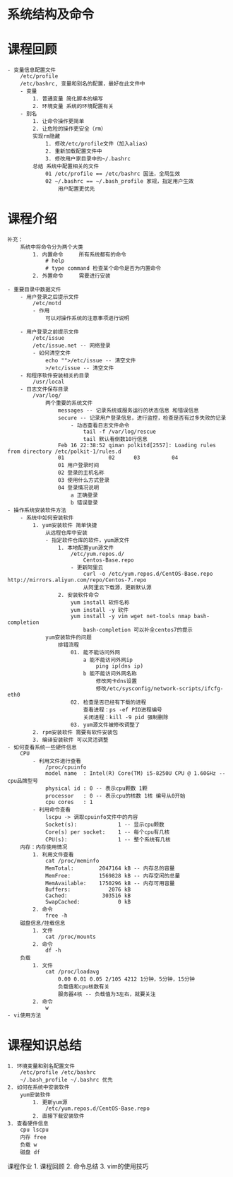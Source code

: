 # 系统结构及命令
# 课程回顾
	- 变量信息配置文件
		/etc/profile
		/etc/bashrc, 变量和别名的配置，最好在此文件中
		- 变量
			1. 普通变量 简化脚本的编写
			2. 环境变量 系统的环境配置有关
		- 别名
			1. 让命令操作更简单
			2. 让危险的操作更安全（rm）
			实现rm隐藏
				1. 修改/etc/profile文件（加入alias）
				2. 重新加载配置文件中
				3. 修改用户家目录中的~/.bashrc
			总结 系统中配置相关的文件
				01 /etc/profile == /etc/bashrc 国法，全局生效
				02 ~/.bashrc == ~/.bash_profile 家规，指定用户生效
					用户配置更优先
		
# 课程介绍
	补充：
		系统中将命令分为两个大类
			1. 内置命令		所有系统都有的命令
				# help
				# type command 检查某个命令是否为内置命令
			2. 外置命令 	需要进行安装
		
	- 重要目录中数据文件
		- 用户登录之后提示文件
			/etc/motd
			- 作用
				可以对操作系统的注意事项进行说明
			
		- 用户登录之前提示文件
			/etc/issue
			/etc/issue.net -- 网络登录
			- 如何清空文件
				echo "">/etc/issue -- 清空文件
				>/etc/issue -- 清空文件
		- 和程序软件安装相关的目录
			/usr/local
		- 日志文件保存目录
			/var/log/
				两个重要的系统文件
					messages -- 记录系统或服务运行的状态信息 和错误信息
					secure -- 记录用户登录信息，进行监控，检查是否有过多失败的记录
						- 动态查看日志文件命令
							tail -f /var/log/rescue
							tail 默认看倒数10行信息
					Feb 16 22:38:52 qiman polkitd[2557]: Loading rules from directory /etc/polkit-1/rules.d
					01				02		03			04
					01 用户登录时间
					02 登录的主机名称
					03 使用什么方式登录
					04 登录情况说明
						a 正确登录
						b 错误登录
	- 操作系统安装软件方法
		- 系统中如何安装软件
			1. yum安装软件 简单快捷
				从远程仓库中安装
				- 指定软件仓库的软件，yum源文件
					1. 本地配置yun源文件
						/etc/yum.repos.d/
							Centos-Base.repo
						- 更新阿里云
							curl -o /etc/yum.repos.d/CentOS-Base.repo http://mirrors.aliyun.com/repo/Centos-7.repo
							从阿里云下载源，更新默认源
					2. 安装软件命令
						yum install 软件名称
						yum install -y 软件
						yum install -y vim wget net-tools nmap bash-completion
							bash-completion 可以补全centos7的提示
				yum安装软件的问题
					排错流程
						01. 能不能访问外网
							a 能不能访问外网ip
								ping ip(dns ip)
							b 能不能访问外网名称
								修改网卡dns设置
								修改/etc/sysconfig/network-scripts/ifcfg-eth0
						02. 检查是否已经有下载的进程
							查看进程：ps -ef PID进程编号
							关闭进程：kill -9 pid 强制删除
						03. yum源文件被修改调整了
			2. rpm安装软件 需要有软件安装包
			3. 编译安装软件 可以灵活调整
	- 如何查看系统一些硬件信息
		CPU
			- 利用文件进行查看
				/proc/cpuinfo
				model name	: Intel(R) Core(TM) i5-8250U CPU @ 1.60GHz -- cpu品牌型号
				physical id	: 0 -- 表示cpu颗数 1颗
				processor	: 0 -- 表示cpu的核数 1核 编号从0开始
				cpu cores	: 1
			- 利用命令查看
				lscpu -> 调取cpuinfo文件中的内容
				Socket(s):             1 -- 显示cpu颗数
				Core(s) per socket:    1 -- 每个cpu有几核
				CPU(s):                1 -- 整个系统有几核
		内存：内存使用情况
			1. 利用文件查看
				cat /proc/meminfo
				MemTotal:        2047164 kB -- 内存总的容量
				MemFree:         1569828 kB -- 内存空闲的总量
				MemAvailable:    1750296 kB -- 内存可用容量
				Buffers:            2076 kB
				Cached:           303516 kB
				SwapCached:            0 kB
			2. 命令
				free -h
		磁盘信息/挂载信息
			1. 文件
				cat /proc/mounts
			2. 命令
				df -h
		负载
			1. 文件
				cat /proc/loadavg
					0.00 0.01 0.05 2/105 4212 1分钟，5分钟，15分钟
					负载值和cpu核数有关
					服务器4核 -- 负载值为3左右，就要关注
			2. 命令
				w
	- vi使用方法
# 课程知识总结
	1. 环境变量和别名配置文件
		/etc/profile /etc/bashrc
		~/.bash_profile ~/.bashrc 优先
	2. 如何在系统中安装软件
		yum安装软件
			1. 更新yum源
				/etc/yum.repos.d/CentOS-Base.repo
			2. 直接下载安装软件
	3. 查看硬件信息
		cpu lscpu
		内存 free
		负载 w
		磁盘 df

课程作业
	1. 课程回顾
	2. 命令总结
	3. vim的使用技巧
		
		
		
